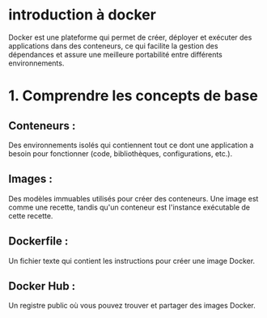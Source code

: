 # introduction à docker
Docker est une plateforme qui permet de créer, déployer et exécuter des applications dans des conteneurs, ce qui facilite la gestion des dépendances et assure une meilleure portabilité entre différents environnements.
# 1. Comprendre les concepts de base
## Conteneurs : 
Des environnements isolés qui contiennent tout ce dont une application a besoin pour fonctionner (code, bibliothèques, configurations, etc.).

## Images : 
Des modèles immuables utilisés pour créer des conteneurs. Une image est comme une recette, tandis qu'un conteneur est l'instance exécutable de cette recette.

## Dockerfile : 
Un fichier texte qui contient les instructions pour créer une image Docker.

## Docker Hub : 
Un registre public où vous pouvez trouver et partager des images Docker.
